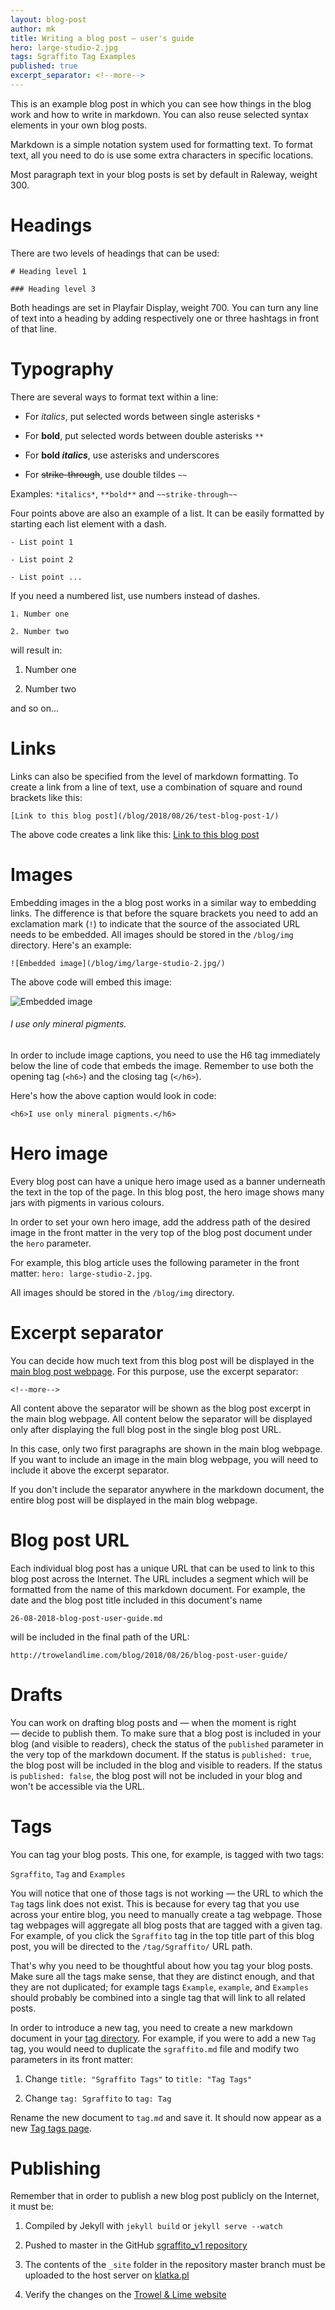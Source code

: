 ```yaml
---
layout: blog-post
author: mk
title: Writing a blog post — user's guide
hero: large-studio-2.jpg
tags: Sgraffito Tag Examples
published: true
excerpt_separator: <!--more-->
---
```


This is an example blog post in which you can see how things in the blog work and how to write in markdown. You can also reuse selected syntax elements in your own blog posts.

Markdown is a simple notation system used for formatting text. To format text, all you need to do is use some extra characters in specific locations.

<!--more-->

Most paragraph text in your blog posts is set by default in Raleway, weight 300.


# Headings

There are two levels of headings that can be used:

`# Heading level 1`

`### Heading level 3`

Both headings are set in Playfair Display, weight 700. You can turn any line of text into a heading by adding respectively one or three hashtags in front of that line.


# Typography

There are several ways to format text within a line:

- For *italics*, put selected words between single asterisks `*`

- For **bold**, put selected words between double asterisks `**`

- For **bold _italics_**, use asterisks and underscores

- For ~~strike-through~~, use double tildes `~~`

Examples: `*italics*`, `**bold**` and `~~strike-through~~`

Four points above are also an example of a list. It can be easily formatted by starting each list element with a dash.

`- List point 1`

`- List point 2`

`- List point ...`

If you need a numbered list, use numbers instead of dashes.

`1. Number one`

`2. Number two`

will result in:

1. Number one

2. Number two

and so on...


# Links

Links can also be specified from the level of markdown formatting. To create a link from a line of text, use a combination of square and round brackets like this:

`[Link to this blog post](/blog/2018/08/26/test-blog-post-1/)`

The above code creates a link like this: [Link to this blog post](/blog/2018/08/26/test-blog-post-1/)


# Images

Embedding images in the a blog post works in a similar way to embedding links. The difference is that before the square brackets you need to add an exclamation mark (`!`) to indicate that the source of the associated URL needs to be embedded. All images should be stored in the `/blog/img` directory. Here's an example:

`![Embedded image](/blog/img/large-studio-2.jpg/)`

The above code will embed this image:

![Embedded image](/blog/img/large-studio-2.jpg/)

<h6>I use only mineral pigments.</h6>

In order to include image captions, you need to use the H6 tag immediately below the line of code that embeds the image. Remember to use both the opening tag (`<h6>`) and the closing tag (`</h6>`).

Here's how the above caption would look in code:

`<h6>I use only mineral pigments.</h6>`


# Hero image

Every blog post can have a unique hero image used as a banner underneath the text in the top of the page. In this blog post, the hero image shows many jars with pigments in various colours.

In order to set your own hero image, add the address path of the desired image in the front matter in the very top of the blog post document under the `hero` parameter.

For example, this blog article uses the following parameter in the front matter: `hero: large-studio-2.jpg`.

All images should be stored in the `/blog/img` directory.


# Excerpt separator

You can decide how much text from this blog post will be displayed in the [main blog post webpage](/blog). For this purpose, use the excerpt separator:

`<!--more-->`

All content above the separator will be shown as the blog post excerpt in the main blog webpage. All content below the separator will be displayed only after displaying the full blog post in the single blog post URL.

In this case, only two first paragraphs are shown in the main blog webpage. If you want to include an image in the main blog webpage, you will need to include it above the excerpt separator.

If you don't include the separator anywhere in the markdown document, the entire blog post will be displayed in the main blog webpage.


# Blog post URL

Each individual blog post has a unique URL that can be used to link to this blog post across the Internet. The URL includes a segment which will be formatted from the name of this markdown document. For example, the date and the blog post title included in this document's name

`26-08-2018-blog-post-user-guide.md`

will be included in the final path of the URL:

`http://trowelandlime.com/blog/2018/08/26/blog-post-user-guide/`


# Drafts

You can work on drafting blog posts and — when the moment is right — decide to publish them. To make sure that a blog post is included in your blog (and visible to readers), check the status of the `published` parameter in the very top of the markdown document. If the status is `published: true`, the blog post will be included in the blog and visible to readers. If the status is `published: false`, the blog post will not be included in your blog and won't be accessible via the URL.


# Tags

You can tag your blog posts. This one, for example, is tagged with two tags:

`Sgraffito`, `Tag` and  `Examples`

You will notice that one of those tags is not working — the URL to which the `Tag` tags link does not exist. This is because for every tag that you use across your entire blog, you need to manually create a tag webpage. Those tag webpages will aggregate all blog posts that are tagged with a given tag. For example, of you click the `Sgraffito` tag in the top title part of this blog post, you will be directed to the `/tag/Sgraffito/` URL path.

That's why you need to be thoughtful about how you tag your blog posts. Make sure all the tags make sense, that they are distinct enough, and that they are not duplicated; for example tags `Example`, `example`, and `Examples` should probably be combined into a single tag that will link to all related posts.

In order to introduce a new tag, you need to create a new markdown document in your [tag directory](/tag). For example, if you were to add a new `Tag` tag, you would need to duplicate the `sgraffito.md` file and modify two parameters in its front matter:

1. Change `title: "Sgraffito Tags"` to `title: "Tag Tags"`

2. Change `tag: Sgraffito` to `tag: Tag`

Rename the new document to `tag.md` and save it. It should now appear as a new [Tag tags page](/tag/Tags).


# Publishing

Remember that in order to publish a new blog post publicly on the Internet, it must be:

1. Compiled by Jekyll with `jekyll build` or `jekyll serve --watch`

2. Pushed to master in the GitHub [sgraffito_v1 repository](https://github.com/marek-kultys/sgraffito_v1)

3. The contents of the `_site` folder in the repository master branch must be uploaded to the host server on [klatka.pl](https://klatka.pl/)

4. Verify the changes on the [Trowel & Lime website](http://trowelandlime.com)


